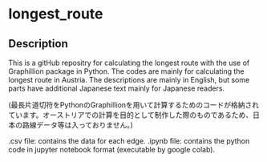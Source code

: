 # longest_route

## Description
This is a gitHub repositry for calculating the longest route with the use of Graphillion package in Python. 
The codes are mainly for calculating the longest route in Austria.
The descriptions are mainly in English, but some parts have additional Japanese text mainly for Japanese readers.

(最長片道切符をPythonのGraphillionを用いて計算するためのコードが格納されています。オーストリアでの計算を目的として制作した際のものであるため、日本の路線データ等は入っておりません。)

.csv file: contains the data for each edge.
.ipynb file: contains the python code in jupyter notebook format (executable by google colab).
